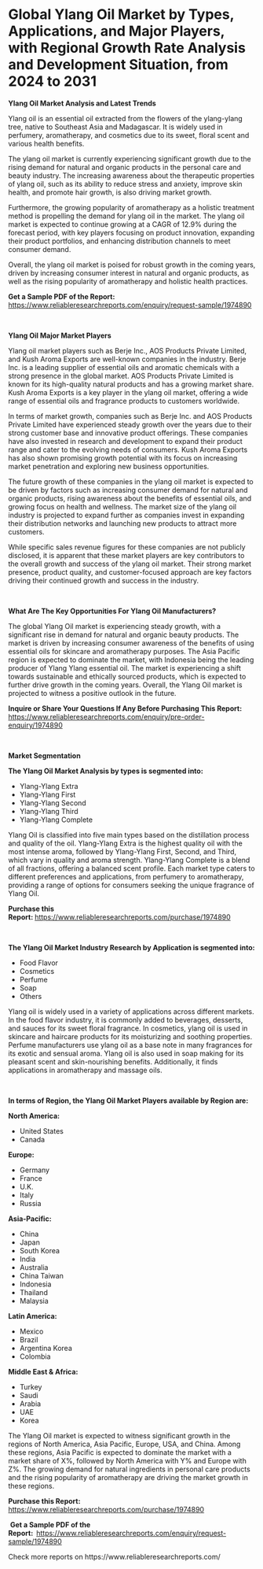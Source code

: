 <p><h1>Global Ylang Oil Market by Types, Applications, and Major Players, with Regional Growth Rate Analysis and Development Situation, from 2024 to 2031</h1></p><p><strong>Ylang Oil Market Analysis and Latest Trends</strong></p>
<p><p>Ylang oil is an essential oil extracted from the flowers of the ylang-ylang tree, native to Southeast Asia and Madagascar. It is widely used in perfumery, aromatherapy, and cosmetics due to its sweet, floral scent and various health benefits.</p><p>The ylang oil market is currently experiencing significant growth due to the rising demand for natural and organic products in the personal care and beauty industry. The increasing awareness about the therapeutic properties of ylang oil, such as its ability to reduce stress and anxiety, improve skin health, and promote hair growth, is also driving market growth.</p><p>Furthermore, the growing popularity of aromatherapy as a holistic treatment method is propelling the demand for ylang oil in the market. The ylang oil market is expected to continue growing at a CAGR of 12.9% during the forecast period, with key players focusing on product innovation, expanding their product portfolios, and enhancing distribution channels to meet consumer demand.</p><p>Overall, the ylang oil market is poised for robust growth in the coming years, driven by increasing consumer interest in natural and organic products, as well as the rising popularity of aromatherapy and holistic health practices.</p></p>
<p><strong>Get a Sample PDF of the Report:&nbsp;</strong> <a href="https://www.reliableresearchreports.com/enquiry/request-sample/1974890">https://www.reliableresearchreports.com/enquiry/request-sample/1974890</a></p>
<p>&nbsp;</p>
<p><strong>Ylang Oil Major Market Players</strong></p>
<p><p>Ylang oil market players such as Berje Inc., AOS Products Private Limited, and Kush Aroma Exports are well-known companies in the industry. Berje Inc. is a leading supplier of essential oils and aromatic chemicals with a strong presence in the global market. AOS Products Private Limited is known for its high-quality natural products and has a growing market share. Kush Aroma Exports is a key player in the ylang oil market, offering a wide range of essential oils and fragrance products to customers worldwide.</p><p>In terms of market growth, companies such as Berje Inc. and AOS Products Private Limited have experienced steady growth over the years due to their strong customer base and innovative product offerings. These companies have also invested in research and development to expand their product range and cater to the evolving needs of consumers. Kush Aroma Exports has also shown promising growth potential with its focus on increasing market penetration and exploring new business opportunities.</p><p>The future growth of these companies in the ylang oil market is expected to be driven by factors such as increasing consumer demand for natural and organic products, rising awareness about the benefits of essential oils, and growing focus on health and wellness. The market size of the ylang oil industry is projected to expand further as companies invest in expanding their distribution networks and launching new products to attract more customers.</p><p>While specific sales revenue figures for these companies are not publicly disclosed, it is apparent that these market players are key contributors to the overall growth and success of the ylang oil market. Their strong market presence, product quality, and customer-focused approach are key factors driving their continued growth and success in the industry.</p></p>
<p>&nbsp;</p>
<p><strong>What Are The Key Opportunities For Ylang Oil Manufacturers?</strong></p>
<p><p>The global Ylang Oil market is experiencing steady growth, with a significant rise in demand for natural and organic beauty products. The market is driven by increasing consumer awareness of the benefits of using essential oils for skincare and aromatherapy purposes. The Asia Pacific region is expected to dominate the market, with Indonesia being the leading producer of Ylang Ylang essential oil. The market is experiencing a shift towards sustainable and ethically sourced products, which is expected to further drive growth in the coming years. Overall, the Ylang Oil market is projected to witness a positive outlook in the future.</p></p>
<p><strong>Inquire or Share Your Questions If Any Before Purchasing This Report:</strong> <a href="https://www.reliableresearchreports.com/enquiry/pre-order-enquiry/1974890">https://www.reliableresearchreports.com/enquiry/pre-order-enquiry/1974890</a></p>
<p>&nbsp;</p>
<p><strong>Market Segmentation</strong></p>
<p><strong>The Ylang Oil Market Analysis by types is segmented into:</strong></p>
<p><ul><li>Ylang-Ylang Extra</li><li>Ylang-Ylang First</li><li>Ylang-Ylang Second</li><li>Ylang-Ylang Third</li><li>Ylang-Ylang Complete</li></ul></p>
<p><p>Ylang Oil is classified into five main types based on the distillation process and quality of the oil. Ylang-Ylang Extra is the highest quality oil with the most intense aroma, followed by Ylang-Ylang First, Second, and Third, which vary in quality and aroma strength. Ylang-Ylang Complete is a blend of all fractions, offering a balanced scent profile. Each market type caters to different preferences and applications, from perfumery to aromatherapy, providing a range of options for consumers seeking the unique fragrance of Ylang Oil.</p></p>
<p><strong>Purchase this Report:&nbsp;</strong><a href="https://www.reliableresearchreports.com/purchase/1974890">https://www.reliableresearchreports.com/purchase/1974890</a></p>
<p>&nbsp;</p>
<p><strong>The Ylang Oil Market Industry Research by Application is segmented into:</strong></p>
<p><ul><li>Food Flavor</li><li>Cosmetics</li><li>Perfume</li><li>Soap</li><li>Others</li></ul></p>
<p><p>Ylang oil is widely used in a variety of applications across different markets. In the food flavor industry, it is commonly added to beverages, desserts, and sauces for its sweet floral fragrance. In cosmetics, ylang oil is used in skincare and haircare products for its moisturizing and soothing properties. Perfume manufacturers use ylang oil as a base note in many fragrances for its exotic and sensual aroma. Ylang oil is also used in soap making for its pleasant scent and skin-nourishing benefits. Additionally, it finds applications in aromatherapy and massage oils.</p></p>
<p>&nbsp;</p>
<p><strong>In terms of Region, the Ylang Oil Market Players available by Region are:</strong></p>
<p>
    <p> <strong> North America: </strong>
        <ul>
            <li>United States</li>
            <li>Canada</li>
        </ul>
        </p> 
    <p> <strong> Europe: </strong>
        <ul>
            <li>Germany</li>
            <li>France</li>
            <li>U.K.</li>
            <li>Italy</li>
            <li>Russia</li>
        </ul>
        </p> 
    <p> <strong> Asia-Pacific: </strong>
        <ul>
            <li>China</li>
            <li>Japan</li>
            <li>South Korea</li>
            <li>India</li>
            <li>Australia</li>
            <li>China Taiwan</li>
            <li>Indonesia</li>
            <li>Thailand</li>
            <li>Malaysia</li>
        </ul>
        </p> 
    <p> <strong> Latin America: </strong>
        <ul>
            <li>Mexico</li>
            <li>Brazil</li>
            <li>Argentina Korea</li>
            <li>Colombia</li>
        </ul>
        </p> 
    <p> <strong> Middle East & Africa: </strong>
        <ul>
            <li>Turkey</li>
            <li>Saudi</li>
            <li>Arabia</li>
            <li>UAE</li>
            <li>Korea</li>
        </ul>
    </p>
    </p>
<p><p>The Ylang Oil market is expected to witness significant growth in the regions of North America, Asia Pacific, Europe, USA, and China. Among these regions, Asia Pacific is expected to dominate the market with a market share of X%, followed by North America with Y% and Europe with Z%. The growing demand for natural ingredients in personal care products and the rising popularity of aromatherapy are driving the market growth in these regions.</p></p>
<p><strong>Purchase this Report: </strong><a href="https://www.reliableresearchreports.com/purchase/1974890">https://www.reliableresearchreports.com/purchase/1974890</a></p>
<p>&nbsp;<strong>Get a Sample PDF of the Report:&nbsp;&nbsp;</strong><a href="https://www.reliableresearchreports.com/enquiry/request-sample/1974890">https://www.reliableresearchreports.com/enquiry/request-sample/1974890</a></p>
<p><strong></strong></p>
<p>Check more reports on https://www.reliableresearchreports.com/</p>